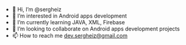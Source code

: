 - 👋 Hi, I’m @sergheiz
- 👀 I’m interested in Android apps development
- 🌱 I’m currently learning JAVA, XML, Firebase
- 💞️ I’m looking to collaborate on Android apps development projects
- 📫 How to reach me dev.sergheiz@gmail.com

<!---
lucianrekkless/lucianrekkless is a ✨ special ✨ repository because its `README.md` (this file) appears on your GitHub profile.
You can click the Preview link to take a look at your changes.
--->
